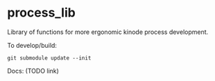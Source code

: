 # process_lib

Library of functions for more ergonomic kinode process development.

To develop/build:
```
git submodule update --init
```

Docs: (TODO link)
